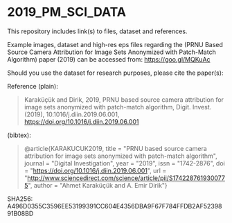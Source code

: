 # 2019_PM_SCI_DATA
This repository includes link(s) to files, dataset and references.

Example images, dataset and high-res eps files regarding the (PRNU Based Source Camera Attribution for Image Sets Anonymized with Patch-Match Algorithm) paper (2019) can be accessed from: https://goo.gl/MQKuAc

Should you use the dataset for research purposes, please cite the paper(s):

Reference (plain):
>Karaküçük and Dirik, 2019, PRNU based source camera attribution for image sets anonymized with patch-match algorithm, Digit. Invest. (2019), 10.1016/j.diin.2019.06.001, https://doi.org/10.1016/j.diin.2019.06.001

(bibtex):
>@article{KARAKUCUK2019, title = "PRNU based source camera attribution for image sets anonymized with patch-match algorithm", journal = "Digital Investigation", year = "2019", issn = "1742-2876", doi = "https://doi.org/10.1016/j.diin.2019.06.001", url = "http://www.sciencedirect.com/science/article/pii/S1742287619300775", author = "Ahmet Karaküçük and A. Emir Dirik"}

SHA256: A496D0355C3596EE53199391CC604E4356DBA9F67F784FFDB2AF5239891B08BD
